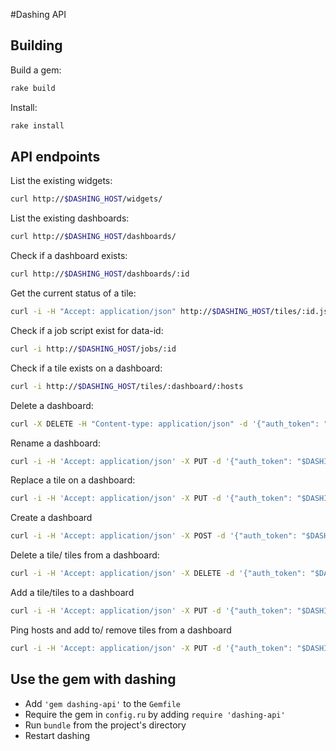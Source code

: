 #Dashing API

## Building

Build a gem:
```sh
rake build
```

Install:
```sh
rake install
```

## API endpoints

List the existing widgets:
```sh
curl http://$DASHING_HOST/widgets/
```

List the existing dashboards:
```sh
curl http://$DASHING_HOST/dashboards/
```

Check if a dashboard exists:
```sh
curl http://$DASHING_HOST/dashboards/:id
```

Get the current status of a tile:
```sh
curl -i -H "Accept: application/json" http://$DASHING_HOST/tiles/:id.json
```

Check if a job script exist for data-id:
```sh
curl -i http://$DASHING_HOST/jobs/:id
```

Check if a tile exists on a dashboard:
```sh
curl -i http://$DASHING_HOST/tiles/:dashboard/:hosts
```

Delete a dashboard:
```sh
curl -X DELETE -H "Content-type: application/json" -d '{"auth_token": "$DASHING_AUTH_TOKEN"}' http://$DASHING_HOST/dashboards/:dashboard
```

Rename a dashboard:
```sh
curl -i -H 'Accept: application/json' -X PUT -d '{"auth_token": "$DASHING_AUTH_TOKEN", "from": "", "to": ""}' http://$DASHING_HOST/dashboards/
```

Replace a tile on a dashboard:
```sh
curl -i -H 'Accept: application/json' -X PUT -d '{"auth_token": "$DASHING_AUTH_TOKEN", "dashboard": "", "from": "", "to": ""}' http://$DASHING_HOST/tiles/
```

Create a dashboard
```sh
curl -i -H 'Accept: application/json' -X POST -d '{"auth_token": "$DASHING_AUTH_TOKEN", "tiles": {"hosts": [" "," "], "titles": [" ", " "], "widgets": [" ", " "], "urls": [" ", " "]}}' http://$DASHING_HOST/dashboards/:dashboard
```

Delete a tile/ tiles from a dashboard:
```sh
curl -i -H 'Accept: application/json' -X DELETE -d '{"auth_token": "$DASHING_AUTH_TOKEN", "tiles": [" ", " "]}' http://$DASHING_HOST/tiles/:dashboard
```

Add a tile/tiles to a dashboard
```sh
curl -i -H 'Accept: application/json' -X PUT -d '{"auth_token": "$DASHING_AUTH_TOKEN", "tiles": {"hosts": [" "," "], "titles": [" ", " "], "widgets": [" ", " "], "urls": [" ", " "]}}' http://$DASHING_HOST/tiles/:dashboard
```

Ping hosts and add to/ remove tiles from a dashboard
```sh
curl -i -H 'Accept: application/json' -X PUT -d '{"auth_token": "$DASHING_AUTH_TOKEN", "tiles": {"hosts": [" "," "], "titles": [" ", " "], "widgets": [" ", " "], "urls": [" ", " "]}}' http://$DASHING_HOST/ping/:dashboard
```

## Use the gem with dashing

* Add `'gem dashing-api'` to the `Gemfile`
* Require the gem in `config.ru` by adding `require 'dashing-api'`
* Run `bundle` from the project's directory
* Restart dashing
